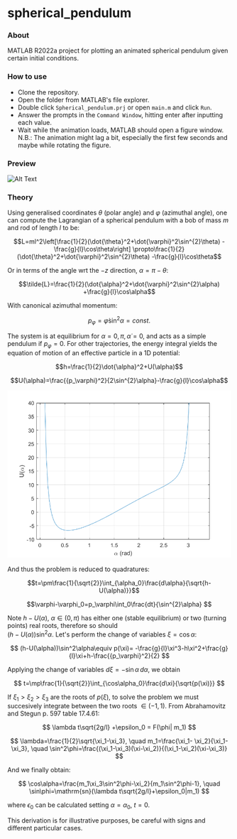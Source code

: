 # spherical_pendulum
### About
MATLAB R2022a project for plotting an animated spherical pendulum given 
certain initial conditions.

### How to use
* Clone the repository.
* Open the folder from MATLAB's file explorer.
* Double click `Spherical_pendulum.prj` or open `main.m` and click `Run`.
* Answer the prompts in the `Command Window`, hitting enter after 
inputting each value.
* Wait while the animation loads, MATLAB should open a figure window.
N.B.: The animation might lag a bit, especially the first few seconds and 
maybe while rotating the figure.

### Preview
![Alt Text](preview.gif)

### Theory
Using generalised coordinates $\theta$ (polar angle) and $\varphi$ 
(azimuthal angle), one can compute the Lagrangian of a spherical pendulum
with a bob of mass $m$ and rod of length $l$ to be:

$$L=ml^2\left[\frac{1}{2}(\dot{\theta}^2+\dot{\varphi}^2\sin^{2}\theta)
-\frac{g}{l}\cos\theta\right]
\propto\frac{1}{2}(\dot{\theta}^2+\dot{\varphi}^2\sin^{2}\theta)
-\frac{g}{l}\cos\theta$$ 

Or in terms of the angle wrt the $-z$ direction, $\alpha=\pi-\theta$:

$$\tilde{L}=\frac{1}{2}(\dot{\alpha}^2+\dot{\varphi}^2\sin^{2}\alpha)
+\frac{g}{l}\cos\alpha$$ 

With canonical azimuthal momentum:

$$p_\varphi=\dot{\varphi}\sin^{2}\alpha=const.$$

The system is at equilibrium for $\alpha=0,\pi,\,\dot{\alpha}=0$, and acts 
as a simple pendulum if $p_\varphi=0$. For other trajectories, the energy 
integral yields the equation of motion of an effective particle in a 1D 
potential:

$$h=\frac{1}{2}\dot{\alpha}^2+U(\alpha)$$

$$U(\alpha)=\frac{{p_\varphi}^2}{2\sin^{2}\alpha}-\frac{g}{l}\cos\alpha$$

![Alt Text](potential.png)

And thus the problem is reduced to quadratures:

$$t=\pm\frac{1}{\sqrt{2}}\int_{\alpha_0}\frac{d\alpha}{\sqrt{h-U(\alpha)}}$$

$$\varphi-\varphi_0=p_\varphi\int_0\frac{dt}{\sin^{2}\alpha}
$$

Note $h-U(\alpha)$, $\alpha\in(0, \pi)$ has either one (stable equilibrium) 
or two (turning points) real roots, therefore so should  
$(h-U(\alpha))\sin^2\alpha$. Let's perform the change of variables 
$\xi=\cos\alpha$:

$$
(h-U(\alpha))\sin^2\alpha\equiv p(\xi)=
-\frac{g}{l}\xi^3-h\xi^2+\frac{g}{l}\xi+h-\frac{{p_\varphi}^2}{2}
$$

Applying the change of variables $d\xi=-\sin\alpha\,d\alpha$, we obtain

$$
t=\mp\frac{1}{\sqrt{2}}\int_{\cos\alpha_0}\frac{d\xi}{\sqrt{p(\xi)}}
$$

If $\xi_1>\xi_2>\xi_3$ are the roots of $p(\xi)$, to solve the problem we 
must succesively integrate between the two roots $\in(-1,1)$. From 
Abrahamovitz and Stegun p. 597 table 17.4.61:

$$
\lambda t\sqrt{2g/l} +\epsilon_0 = F(\phi| m_1)
$$

$$
\lambda=\frac{1}{2}\sqrt{\xi_1-\xi_3}, \quad
m_1=\frac{\xi_1- \xi_2}{\xi_1- \xi_3}, \quad
\sin^2\phi=\frac{(\xi_1-\xi_3)(\xi-\xi_2)}{(\xi_1-\xi_2)(\xi-\xi_3)}
$$

And we finally obtain:

$$
\cos\alpha=\frac{m_1\xi_3\sin^2\phi-\xi_2}{m_1\sin^2\phi-1}, \quad
\sin\phi=\mathrm{sn}(\lambda t\sqrt{2g/l}+\epsilon_0|m_1)
$$

where $\epsilon_0$ can be calculated setting $\alpha=\alpha_0$, $t=0$.

This derivation is for illustrative purposes, be careful with signs and
different particular cases.